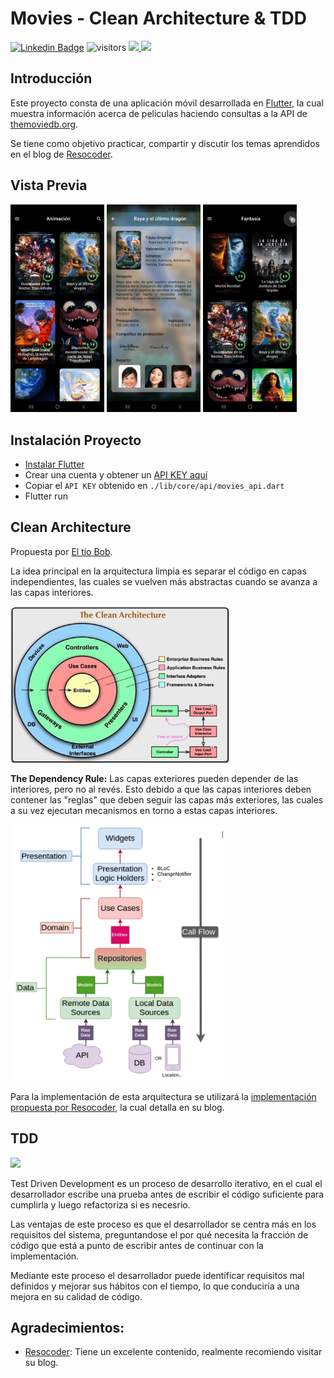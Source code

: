 # Movies - Clean Architecture & TDD

[![Linkedin Badge](https://img.shields.io/badge/-Linkedin-0e76a8?style=flat&labelColor=0e76a8&logo=linkedin&logoColor=white)](https://www.linkedin.com/in/jf96/) 
![visitors](https://visitor-badge.glitch.me/badge?page_id=sr-Te.movies-CleanArchitecture-TDD)
<a href="https://flutter.dev/">
  <img src="https://img.shields.io/badge/flutter-%3E%3D%202.0.0-green.svg"/>
</a>
<a href="https://flutter.dev/">
  <img src="https://img.shields.io/badge/tests-100%25-brightgreen"/>
</a>


## Introducción
Este proyecto consta de una aplicación móvil desarrollada en [Flutter](https://flutter.dev/), la cual muestra información acerca de películas 
haciendo consultas a la API de [themoviedb.org](https://www.themoviedb.org/).  

Se tiene como objetivo practicar, compartir y discutir los temas aprendidos en el blog de 
[Resocoder](https://resocoder.com/category/tutorials/flutter/tdd-clean-architecture/).

## Vista Previa
<p float="left">
  <img src="readme_sources/categories.gif" width="150" />
  <img src="readme_sources/movie_profile.gif" width="150" /> 
  <img src="readme_sources/search.gif" width="150" />
</p>

<!--#### APK-->
<!--[Obten tu APK]()-->

## Instalación Proyecto
* [Instalar Flutter](https://flutter.dev/docs/get-started/install)
* Crear una cuenta y obtener un [API KEY aquí](https://www.themoviedb.org/documentation/api)
* Copiar el ```API KEY``` obtenido en ``./lib/core/api/movies_api.dart``
* Flutter run

## Clean Architecture
Propuesta por [El tío Bob](https://blog.cleancoder.com/uncle-bob/2012/08/13/the-clean-architecture.html).

La idea principal en la arquitectura limpia es separar el código en capas independientes, las cuales se vuelven más abstractas
cuando se avanza a las capas interiores.

<div>
<img src="./readme_sources/clean_architecture.jpeg" alt="jpeg" width="350" height="250">
<div>

**The Dependency Rule:** Las capas exteriores pueden depender de las interiores, pero no al revés. Esto debido a que
las capas interiores deben contener las "reglas" que deben seguir las capas más exteriores, las cuales a su vez ejecutan mecanismos en
torno a estas capas interiores.

<div>
<img src="./readme_sources/architecture.jpeg" alt="jpeg" width="340" height="410">
<div>

Para la implementación de esta arquitectura se utilizará la [implementación propuesta por Resocoder](https://resocoder.com/2019/08/27/flutter-tdd-clean-architecture-course-1-explanation-project-structure/),
la cual detalla en su blog.

## TDD
<a href="https://flutter.dev/">
  <img src="https://img.shields.io/badge/passed%20tests-66-blue"/>
</a>
<div>

Test Driven Development es un proceso de desarrollo iterativo, en el cual el desarrollador escribe una prueba antes de escribir el código
suficiente para cumplirla y luego refactoriza si es necesrio.

Las ventajas de este proceso es que el desarrollador se centra más en los requisitos del sistema, preguntandose el por qué necesita la fracción de código que está
a punto de escribir antes de continuar con la implementación. 

Mediante este proceso el desarrollador puede identificar requisitos mal definidos y mejorar
sus hábitos con el tiempo, lo que conduciría a una mejora en su calidad de  código.


## Agradecimientos:
- [Resocoder](https://resocoder.com/): Tiene un excelente contenido, realmente recomiendo visitar su blog.
